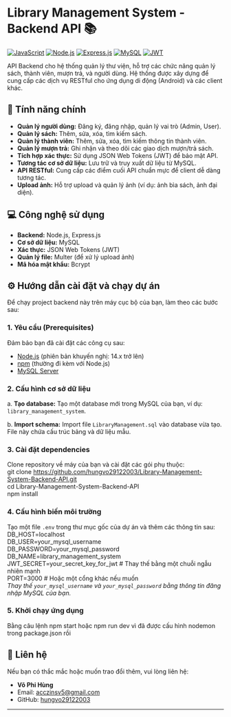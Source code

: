 # Library Management System - Backend API 📚

[![JavaScript](https://img.shields.io/badge/JavaScript-F7DF1E?style=for-the-badge&logo=javascript&logoColor=black)](https://developer.mozilla.org/en-US/docs/Web/JavaScript)
[![Node.js](https://img.shields.io/badge/Node.js-339933?style=for-the-badge&logo=node.js&logoColor=white)](https://nodejs.org/en/)
[![Express.js](https://img.shields.io/badge/Express.js-000000?style=for-the-badge&logo=express&logoColor=white)](https://expressjs.com/)
[![MySQL](https://img.shields.io/badge/MySQL-4479A1?style=for-the-badge&logo=mysql&logoColor=white)](https://www.mysql.com/)
[![JWT](https://img.shields.io/badge/JWT-000000?style=for-the-badge&logo=json-web-tokens&logoColor=white)](https://jwt.io/)

API Backend cho hệ thống quản lý thư viện, hỗ trợ các chức năng quản lý sách, thành viên, mượn trả, và người dùng. Hệ thống được xây dựng để cung cấp các dịch vụ RESTful cho ứng dụng di động (Android) và các client khác.

## 🚀 Tính năng chính

-   **Quản lý người dùng:** Đăng ký, đăng nhập, quản lý vai trò (Admin, User).
-   **Quản lý sách:** Thêm, sửa, xóa, tìm kiếm sách.
-   **Quản lý thành viên:** Thêm, sửa, xóa, tìm kiếm thông tin thành viên.
-   **Quản lý mượn trả:** Ghi nhận và theo dõi các giao dịch mượn/trả sách.
-   **Tích hợp xác thực:** Sử dụng JSON Web Tokens (JWT) để bảo mật API.
-   **Tương tác cơ sở dữ liệu:** Lưu trữ và truy xuất dữ liệu từ MySQL.
-   **API RESTful:** Cung cấp các điểm cuối API chuẩn mực để client dễ dàng tương tác.
-   **Upload ảnh:** Hỗ trợ upload và quản lý ảnh (ví dụ: ảnh bìa sách, ảnh đại diện).

## 💻 Công nghệ sử dụng

-   **Backend:** Node.js, Express.js
-   **Cơ sở dữ liệu:** MySQL
-   **Xác thực:** JSON Web Tokens (JWT)
-   **Quản lý file:** Multer (để xử lý upload ảnh)
-   **Mã hóa mật khẩu:** Bcrypt

## ⚙️ Hướng dẫn cài đặt và chạy dự án

Để chạy project backend này trên máy cục bộ của bạn, làm theo các bước sau:

### 1. Yêu cầu (Prerequisites)

Đảm bảo bạn đã cài đặt các công cụ sau:

-   [Node.js](https://nodejs.org/) (phiên bản khuyến nghị: 14.x trở lên)
-   [npm](https://www.npmjs.com/) (thường đi kèm với Node.js)
-   [MySQL Server](https://www.mysql.com/downloads/mysql/)

### 2. Cấu hình cơ sở dữ liệu

a. **Tạo database:**
   Tạo một database mới trong MySQL của bạn, ví dụ: `library_management_system`.

b. **Import schema:**
   Import file `LibraryManagement.sql` vào database vừa tạo. File này chứa cấu trúc bảng và dữ liệu mẫu.

### 3. Cài đặt dependencies

Clone repository về máy của bạn và cài đặt các gói phụ thuộc:  
git clone https://github.com/hungvo29122003/Library-Management-System-Backend-API.git  
cd Library-Management-System-Backend-API  
npm install


### 4. Cấu hình biến môi trường

Tạo một file `.env` trong thư mục gốc của dự án và thêm các thông tin sau:  
DB_HOST=localhost  
DB_USER=your_mysql_username  
DB_PASSWORD=your_mysql_password  
DB_NAME=library_management_system  
JWT_SECRET=your_secret_key_for_jwt # Thay thế bằng một chuỗi ngẫu nhiên mạnh  
PORT=3000 # Hoặc một cổng khác nếu muốn  
*Thay thế `your_mysql_username` và `your_mysql_password` bằng thông tin đăng nhập MySQL của bạn.*

### 5. Khởi chạy ứng dụng
Bằng câu lệnh npm start hoặc npm run dev vì đã được cấu hình nodemon trong package.json rồi  

## 🤝 Liên hệ

Nếu bạn có thắc mắc hoặc muốn trao đổi thêm, vui lòng liên hệ:

- **Võ Phi Hùng**  
- Email: acczinsv5@gmail.com  
- GitHub: [hungvo29122003](https://github.com/hungvo29122003)

---


